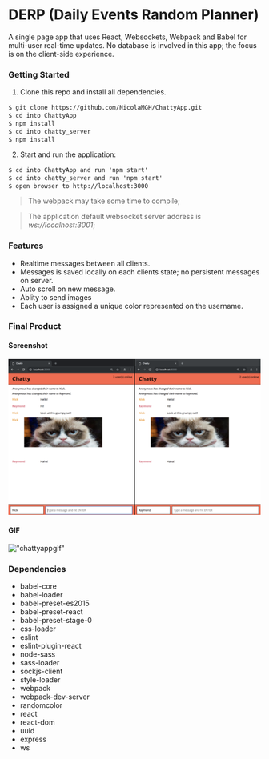 DERP (Daily Events Random Planner)
=====================

A single page app that uses React, Websockets, Webpack and Babel for multi-user real-time updates. No database is involved in this app; the focus is on the client-side experience.

### Getting Started

1. Clone this repo and install all dependencies.

```
$ git clone https://github.com/NicolaMGH/ChattyApp.git
$ cd into ChattyApp
$ npm install
$ cd into chatty_server
$ npm install
```

2. Start and run the application:

```
$ cd into ChattyApp and run 'npm start'
$ cd into chatty_server and run 'npm start'
$ open browser to http://localhost:3000
```
> The webpack may take some time to compile;

> The application default websocket server address is *ws://localhost:3001*;

### Features

- Realtime messages between all clients.
- Messages is saved locally on each clients state; no persistent messages on server.
- Auto scroll on new message.
- Ablity to send images
- Each user is assigned a unique color represented on the username.

### Final Product

#### Screenshot

!["chattyapp"](https://github.com/NicolaMGH/ChattyApp/blob/master/docs/chattyapp.png?raw=true)

#### GIF

!["chattyappgif"](https://github.com/NicolaMGH/ChattyApp/blob/master/docs/ChattyApp.gif?raw=true)

### Dependencies

- babel-core
- babel-loader
- babel-preset-es2015
- babel-preset-react
- babel-preset-stage-0
- css-loader
- eslint
- eslint-plugin-react
- node-sass
- sass-loader
- sockjs-client
- style-loader
- webpack
- webpack-dev-server
- randomcolor
- react
- react-dom
- uuid
- express
- ws
